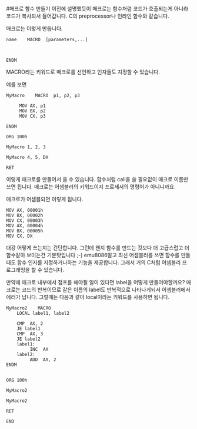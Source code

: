 #매크로 함수 만들기
이전에 설명했듯이 매크로는 함수처럼 코드가 호출되는게 아니라 코드가 복사되서 들어갑니다. C의 preprocessor나 인라인 함수와 같습니다.

매크로는 이렇게 만듭니다.
```
name    MACRO  [parameters,...] 

            

ENDM
```

MACRO라는 키워드로 매크로를 선언하고 인자들도 지정할 수 있습니다.

예를 보면

```
MyMacro    MACRO  p1, p2, p3

     MOV AX, p1
     MOV BX, p2
     MOV CX, p3

ENDM

ORG 100h

MyMacro 1, 2, 3

MyMacro 4, 5, DX

RET
```

이렇게 매크로를 만들어서 쓸 수 있습니다. 함수처럼 call을 쓸 필요없이 매크로 이름만 쓰면 됩니다. 매크로는 어셈블러의 키워드이지 프로세서의 명령어가 아니니까요.

매크로가 어셈블되면 이렇게 됩니다.
```
MOV AX, 00001h
MOV BX, 00002h
MOV CX, 00003h
MOV AX, 00004h
MOV BX, 00005h
MOV CX, DX
```
대강 어떻게 쓰는지는 간단합니다. 그런데 왠지 함수를 만드는 것보다 더 고급스럽고 더 함수같아 보이는건 기분탓입니다 ;-)  emu8086말고 최신 어셈블러를 쓰면 함수를 만들 때도 함수 인자를 지정하거나하는 기능을 제공합니다. 그래서 거의 C처럼 어셈블리 프로그래밍을 할 수 있습니다.

만약에 매크로 내부에서 점프를 해야될 일이 있다면 label을 어떻게 만들어야할까요? 매크로는 코드의 반복이므로 같은 이름의 label도 반복적으로 나타나게되서 어셈블러에서 에러가 납니다. 그럴때는 다음과 같이 local이라는 키워드를 사용하면 됩니다.
```
MyMacro2    MACRO
    LOCAL label1, label2

    CMP  AX, 2
    JE label1
    CMP  AX, 3
    JE label2
    label1:
         INC  AX
    label2:
         ADD  AX, 2
ENDM


ORG 100h

MyMacro2

MyMacro2

RET

END
```